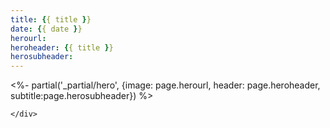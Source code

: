 ```yaml
---
title: {{ title }}
date: {{ date }}
herourl:
heroheader: {{ title }}
herosubheader:
---
```

<%- partial('_partial/hero', {image: page.herourl, 
                              header: page.heroheader, 
                              subtitle:page.herosubheader}) %>         

<article>
    <div class="container">
    
    </div>
</article>